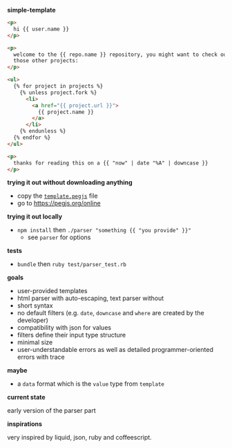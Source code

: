 **simple-template**

```html
<p>
  hi {{ user.name }}
</p>

<p>
  welcome to the {{ repo.name }} repository, you might want to check out
  those other projects:
</p>

<ul>
  {% for project in projects %}
    {% unless project.fork %}
      <li>
        <a href="{{ project.url }}">
          {{ project.name }}
        </a>
      </li>
    {% endunless %}
  {% endfor %}
</ul>

<p>
  thanks for reading this on a {{ "now" | date "%A" | downcase }}
</p>
```

**trying it out without downloading anything**

- copy the [`template.pegjs`](https://raw.githubusercontent.com/simple-updates/template/master/template.pegjs) file
- go to <https://pegjs.org/online>

**trying it out locally**

- `npm install` then `./parser "something {{ "you provide" }}"`
  - see `parser` for options

**tests**

- `bundle` then `ruby test/parser_test.rb`

**goals**

- user-provided templates
- html parser with auto-escaping, text parser without
- short syntax
- no default filters (e.g. `date`, `downcase` and `where` are created by the developer)
- compatibility with json for values
- filters define their input type structure
- minimal size
- user-understandable errors as well as detailed programmer-oriented errors with trace

**maybe**

- a `data` format which is the `value` type from `template`

**current state**

early version of the parser part

**inspirations**

very inspired by liquid, json, ruby and coffeescript.
